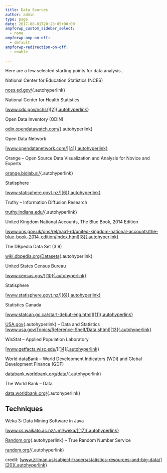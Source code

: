 ```yaml
---
title: Data Sources
author: admin
type: page
date: 2017-08-01T20:28:05+00:00
ampforwp_custom_sidebar_select:
  - none
ampforwp-amp-on-off:
  - default
ampforwp-redirection-on-off:
  - enable

---
```

Here are a few selected starting points for data analysis..

National Center for Education Statistics (NCES)
  
[nces.ed.gov/][1]{.autohyperlink}

National Center for Health Statistics
  
[www.cdc.gov/nchs/][2]{.autohyperlink}

Open Data Inventory (ODIN)
  
[odin.opendatawatch.com/][3]{.autohyperlink}

Open Data Network
  
[www.opendatanetwork.com/][4]{.autohyperlink}

Orange – Open Source Data Visualization and Analysis for Novice and Experts
  
[orange.biolab.si/][5]{.autohyperlink}

Statisphere
  
[www.statisphere.govt.nz/][6]{.autohyperlink}

Truthy – Information Diffusion Research
  
[truthy.indiana.edu/][7]{.autohyperlink}

United Kingdom National Accounts, The Blue Book, 2014 Edition
  
[www.ons.gov.uk/ons/rel/naa1-rd/united-kingdom-national-accounts/the-blue-book–2014-edition/index.html][8]{.autohyperlink}

The DBpedia Data Set (3.9)
  
[wiki.dbpedia.org/Datasets][9]{.autohyperlink}

United States Census Bureau
  
[www.census.gov/][10]{.autohyperlink}

Statisphere
  
[www.statisphere.govt.nz/][6]{.autohyperlink}

Statistics Canada
  
[www.statcan.gc.ca/start-debut-eng.html][11]{.autohyperlink}

[USA.gov][12]{.autohyperlink} – Data and Statistics [www.usa.gov/Topics/Reference-Shelf/Data.shtml][13]{.autohyperlink}

WisStat – Applied Population Laboratory
  
[www.getfacts.wisc.edu/][14]{.autohyperlink}

World dataBank – World Development Indicators (WDI) and Global Development Finance (GDF)
  
[databank.worldbank.org/data/][15]{.autohyperlink}

The World Bank – Data
  
[data.worldbank.org/][16]{.autohyperlink}

## Techniques

Weka 3: Data Mining Software in Java
  
[www.cs.waikato.ac.nz/~ml/weka/][17]{.autohyperlink}

[Random.org][18]{.autohyperlink} – True Random Number Service
  
[random.org/][19]{.autohyperlink}

credit: [www.zillman.us/subject-tracers/statistics-resources-and-big-data/][20]{.autohyperlink}

 [1]: http://nces.ed.gov/
 [2]: http://www.cdc.gov/nchs/
 [3]: http://odin.opendatawatch.com/
 [4]: http://www.opendatanetwork.com/
 [5]: http://orange.biolab.si/
 [6]: http://www.statisphere.govt.nz/
 [7]: http://truthy.indiana.edu/
 [8]: http://www.ons.gov.uk/ons/rel/naa1-rd/united-kingdom-national-accounts/the-blue-book–2014-edition/index.html
 [9]: http://wiki.dbpedia.org/Datasets
 [10]: http://www.census.gov/
 [11]: http://www.statcan.gc.ca/start-debut-eng.html
 [12]: http://USA.gov
 [13]: http://www.usa.gov/Topics/Reference-Shelf/Data.shtml
 [14]: http://www.getfacts.wisc.edu/
 [15]: http://databank.worldbank.org/data/
 [16]: http://data.worldbank.org/
 [17]: http://www.cs.waikato.ac.nz/~ml/weka/
 [18]: http://Random.org
 [19]: http://random.org/
 [20]: http://www.zillman.us/subject-tracers/statistics-resources-and-big-data/